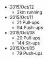 * 2015/Oct/12
    * 2km running
* 2015/Oct/11
    * 21 Pull-ups
    * 94 Push-ups
* 2015/Oct/08
    * 20 Pull-ups
    * 144 Sit-ups
* 2015/Oct/05
    * 79 Push-ups
